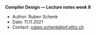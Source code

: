 **Compiler Design — Lecture notes week 8**

- Author: Ruben Schenk
- Date: 11.11.2021
- Contact: ruben.schenk@inf.ethz.ch
